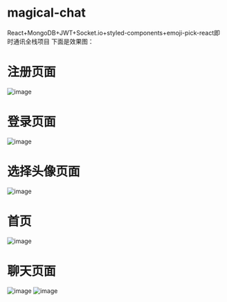 # magical-chat
React+MongoDB+JWT+Socket.io+styled-components+emoji-pick-react即时通讯全栈项目
下面是效果图：
# 注册页面
![image](https://github.com/zhoujinjina/magical-chat/assets/100776914/25b4b126-7252-43c7-9390-a154e16025f6)
# 登录页面
![image](https://github.com/zhoujinjina/magical-chat/assets/100776914/49f6f4f1-c86d-4d63-a4c3-0835b6a81ccf)
# 选择头像页面
![image](https://github.com/zhoujinjina/magical-chat/assets/100776914/9da4b92f-25ba-474e-b968-32bd28451103)
# 首页
![image](https://github.com/zhoujinjina/magical-chat/assets/100776914/66c4434a-1914-4e7e-b56c-759130768845)
# 聊天页面
![image](https://github.com/zhoujinjina/magical-chat/assets/100776914/e8d1dc46-915b-4da1-ab8a-ed2c2c3bb2fa)
![image](https://github.com/zhoujinjina/magical-chat/assets/100776914/9ace538d-9454-41b7-8697-b51431e831fd)


